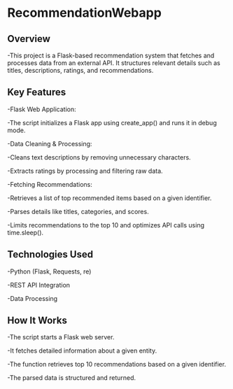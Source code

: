 # RecommendationWebapp

## Overview
-This project is a Flask-based recommendation system that fetches and processes data from an external API. It structures relevant details such as titles, descriptions, ratings, and recommendations.

## Key Features
-Flask Web Application:

-The script initializes a Flask app using create_app() and runs it in debug mode.

-Data Cleaning & Processing:

-Cleans text descriptions by removing unnecessary characters.

-Extracts ratings by processing and filtering raw data.

-Fetching Recommendations:

-Retrieves a list of top recommended items based on a given identifier.

-Parses details like titles, categories, and scores.

-Limits recommendations to the top 10 and optimizes API calls using time.sleep().

## Technologies Used
-Python (Flask, Requests, re)

-REST API Integration

-Data Processing

## How It Works
-The script starts a Flask web server.

-It fetches detailed information about a given entity.

-The function retrieves top 10 recommendations based on a given identifier.

-The parsed data is structured and returned.




